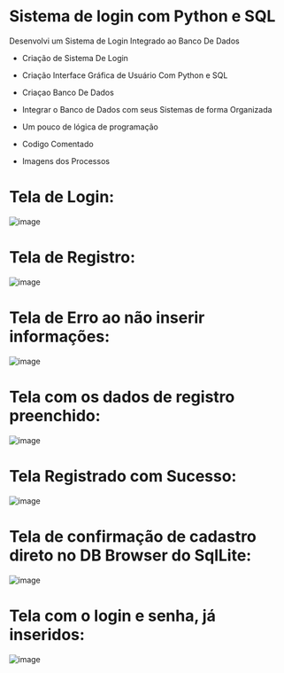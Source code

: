 # Sistema de login com Python e SQL

Desenvolvi um Sistema de Login Integrado ao Banco De Dados

- Criação de Sistema De Login
- Criação Interface Gráfica de Usuário Com Python e SQL 
- Criaçao Banco De Dados 
- Integrar o Banco de Dados com seus Sistemas de forma Organizada
- Um pouco de lógica de programação 

- Codigo Comentado
- Imagens dos Processos

# Tela de Login:
![image](https://github.com/osmanhenrique/Sistema-de-login-com-Python-e-SQL/assets/59256663/85626c51-affa-4ddc-8386-697cba4fd3fa)

# Tela de Registro:
![image](https://github.com/osmanhenrique/Sistema-de-login-com-Python-e-SQL/assets/59256663/42a90527-491c-4ade-aa67-876fc402ac1e)

# Tela de Erro ao não inserir informações:
![image](https://github.com/osmanhenrique/Sistema-de-login-com-Python-e-SQL/assets/59256663/f48fb95f-5da1-4688-addb-d3d6040a91de)

# Tela com os dados de registro preenchido:
![image](https://github.com/osmanhenrique/Sistema-de-login-com-Python-e-SQL/assets/59256663/8068072f-1a4a-4ec1-b6f4-2f18e06e519f)

# Tela Registrado com Sucesso:
![image](https://github.com/osmanhenrique/Sistema-de-login-com-Python-e-SQL/assets/59256663/538ea483-66c0-41f5-bb0c-09adbf582c39)

# Tela de confirmação de cadastro direto no DB Browser do SqlLite:
![image](https://github.com/osmanhenrique/Sistema-de-login-com-Python-e-SQL/assets/59256663/f6f59e60-ba54-4f7d-adee-b6c389d335bf)

# Tela com o login e senha, já inseridos:
![image](https://github.com/osmanhenrique/Sistema-de-login-com-Python-e-SQL/assets/59256663/4d22a423-865f-4a39-abc2-0f8e636dbbb7)

